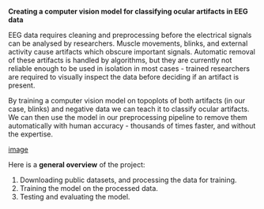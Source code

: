 **Creating a computer vision model for classifying ocular artifacts in EEG data**

EEG data requires cleaning and preprocessing before the electrical signals can be analysed by researchers. Muscle movements, blinks, and external activity cause artifacts which obscure important signals. Automatic removal of these artifacts is handled by algorithms, but they are currently not reliable enough to be used in isolation in most cases - trained researchers are required to visually inspect the data before deciding if an artifact is present.  
  
By training a computer vision model on topoplots of both artifacts (in our case, blinks) and negative data we can teach it to classify ocular artifacts. We can then use the model in our preprocessing pipeline to remove them automatically with human accuracy - thousands of times faster, and without the expertise.  

[image](https://github.com/user-attachments/assets/9d215fb3-ec54-4f41-ad3e-9a05e7dff231)

Here is a **general overview** of the project:
1. Downloading public datasets, and processing the data for training.
2. Training the model on the processed data.
3. Testing and evaluating the model.
